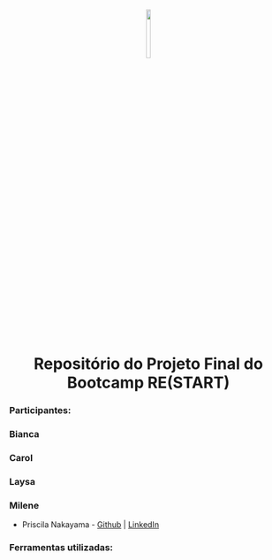 <h1 align="center">
    
<p align="center">
<img src= "https://upload.wikimedia.org/wikipedia/commons/1/1f/Python_logo_01.svg" width="12%" height="15%"/>


<h1 align="center"><b>Repositório do Projeto Final do Bootcamp RE(START)</b></h1>


<p align="center"> 



<h3>Participantes:</h3>

 ### Bianca 

 ### Carol

 ### Laysa 

 ### Milene 

 + Priscila Nakayama  - [Github](https://github.com/prinakayama) | [LinkedIn](https://www.linkedin.com/in/priscila-nakayama/)

<h3>Ferramentas utilizadas:</h3>
